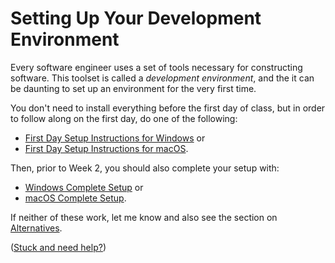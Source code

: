 # Setting Up Your Development Environment

Every software engineer uses a set of tools necessary for constructing
software.  This toolset is called a _development environment_, and
the it can be daunting to set up an environment for the very first time.

You don't need to install everything before the first day of class,
but in order to follow along on the first day, do one of the following:


* [First Day Setup Instructions for Windows](/1-setup/1-introduction/2-first-day:-windows) or
* [First Day Setup Instructions for macOS](/1-setup/1-introduction/3-first-day:-macos).

Then, prior to Week 2, you should also complete your setup with:

* [Windows Complete Setup](/1-setup/1-introduction/4-windows-complete/) or
* [macOS Complete Setup](/1-setup/1-introduction/5-macos-complete/).

If neither of these work, let me know and also see the section on [Alternatives]('6-alternatives').

([Stuck and need help?]('7-getting-help'))
